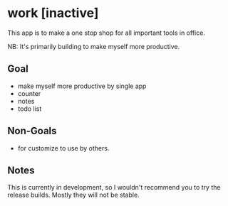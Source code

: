 # work [inactive]
This app is to make a one stop shop for all important tools in office.

NB: It's primarily building to make myself more productive.

## Goal
- make myself more productive by single app
- counter
- notes
- todo list

## Non-Goals
- for customize to use by others.

## Notes
This is currently in development, so I wouldn't recommend you to try the release builds. Mostly they will not be stable.

